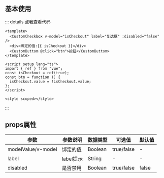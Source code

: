 ## 基本使用

::: details 点我查看代码
```vue
<template>
  <CustomCheckbox v-model="isCheckout" label="复选框" :disabled="false" />
  <div>绑定的值:{{ isCheckout }}</div>
  <CustomButtom @click="btn">按钮</CustomButtom>
</template>

<script setup lang="ts">
import { ref } from "vue";
const isCheckout = ref(true);
const btn = function () {
  isCheckout.value = !isCheckout.value;
};
</script>

<style scoped></style>

```
:::

<CustomCheckboxTest></CustomCheckboxTest>

## props属性
| 参数               | 参数说明  | 数据类型 | 可选值     | 默认值 |
| ------------------ | --------- | -------- | ---------- | ------ |
| modelValue/v-model | 绑定的值  | Boolean  | true/false | -      |
| label              | label提示 | String   | -          | -      |
| disabled           | 是否禁用  | Boolean  | true/false | false  |
